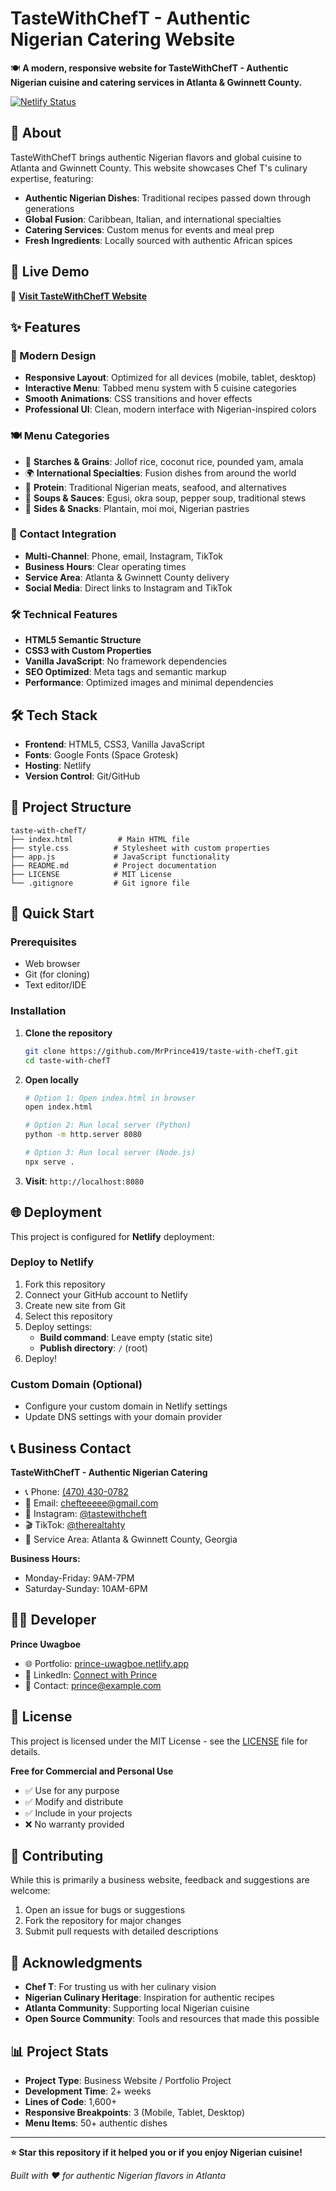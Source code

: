 # TasteWithChefT - Authentic Nigerian Catering Website

🍽️ **A modern, responsive website for TasteWithChefT - Authentic Nigerian cuisine and catering services in Atlanta & Gwinnett County.**

[![Netlify Status](https://api.netlify.com/api/v1/badges/your-badge-id/deploy-status)](https://app.netlify.com/sites/your-site-name/deploys)

## 🌟 About

TasteWithChefT brings authentic Nigerian flavors and global cuisine to Atlanta and Gwinnett County. This website showcases Chef T's culinary expertise, featuring:

- **Authentic Nigerian Dishes**: Traditional recipes passed down through generations
- **Global Fusion**: Caribbean, Italian, and international specialties
- **Catering Services**: Custom menus for events and meal prep
- **Fresh Ingredients**: Locally sourced with authentic African spices

## 🚀 Live Demo

🔗 **[Visit TasteWithChefT Website](https://your-netlify-url.netlify.app)**

## ✨ Features

### 🎨 Modern Design
- **Responsive Layout**: Optimized for all devices (mobile, tablet, desktop)
- **Interactive Menu**: Tabbed menu system with 5 cuisine categories
- **Smooth Animations**: CSS transitions and hover effects
- **Professional UI**: Clean, modern interface with Nigerian-inspired colors

### 🍽️ Menu Categories
- 🍚 **Starches & Grains**: Jollof rice, coconut rice, pounded yam, amala
- 🌍 **International Specialties**: Fusion dishes from around the world
- 🥩 **Protein**: Traditional Nigerian meats, seafood, and alternatives
- 🍲 **Soups & Sauces**: Egusi, okra soup, pepper soup, traditional stews
- 🍤 **Sides & Snacks**: Plantain, moi moi, Nigerian pastries

### 📱 Contact Integration
- **Multi-Channel**: Phone, email, Instagram, TikTok
- **Business Hours**: Clear operating times
- **Service Area**: Atlanta & Gwinnett County delivery
- **Social Media**: Direct links to Instagram and TikTok

### 🛠️ Technical Features
- **HTML5 Semantic Structure**
- **CSS3 with Custom Properties**
- **Vanilla JavaScript**: No framework dependencies
- **SEO Optimized**: Meta tags and semantic markup
- **Performance**: Optimized images and minimal dependencies

## 🛠️ Tech Stack

- **Frontend**: HTML5, CSS3, Vanilla JavaScript
- **Fonts**: Google Fonts (Space Grotesk)
- **Hosting**: Netlify
- **Version Control**: Git/GitHub

## 📁 Project Structure

```
taste-with-chefT/
├── index.html          # Main HTML file
├── style.css          # Stylesheet with custom properties
├── app.js             # JavaScript functionality
├── README.md          # Project documentation
├── LICENSE            # MIT License
└── .gitignore         # Git ignore file
```

## 🚀 Quick Start

### Prerequisites
- Web browser
- Git (for cloning)
- Text editor/IDE

### Installation

1. **Clone the repository**
   ```bash
   git clone https://github.com/MrPrince419/taste-with-chefT.git
   cd taste-with-chefT
   ```

2. **Open locally**
   ```bash
   # Option 1: Open index.html in browser
   open index.html
   
   # Option 2: Run local server (Python)
   python -m http.server 8080
   
   # Option 3: Run local server (Node.js)
   npx serve .
   ```

3. **Visit**: `http://localhost:8080`

## 🌐 Deployment

This project is configured for **Netlify** deployment:

### Deploy to Netlify
1. Fork this repository
2. Connect your GitHub account to Netlify
3. Create new site from Git
4. Select this repository
5. Deploy settings:
   - **Build command**: Leave empty (static site)
   - **Publish directory**: `/` (root)
6. Deploy!

### Custom Domain (Optional)
- Configure your custom domain in Netlify settings
- Update DNS settings with your domain provider

## 📞 Business Contact

**TasteWithChefT - Authentic Nigerian Catering**
- 📞 Phone: [(470) 430-0782](tel:+14704300782)
- 📧 Email: [chefteeeee@gmail.com](mailto:chefteeeee@gmail.com)
- 📱 Instagram: [@tastewithcheft](https://www.instagram.com/tastewithcheft)
- 🎬 TikTok: [@therealtahty](https://www.tiktok.com/@therealtahty)
- 📍 Service Area: Atlanta & Gwinnett County, Georgia

**Business Hours:**
- Monday-Friday: 9AM-7PM
- Saturday-Sunday: 10AM-6PM

## 👨‍💻 Developer

**Prince Uwagboe**
- 🌐 Portfolio: [prince-uwagboe.netlify.app](https://prince-uwagboe.netlify.app/)
- 💼 LinkedIn: [Connect with Prince](https://linkedin.com/in/prince-uwagboe)
- 📧 Contact: [prince@example.com](mailto:prince@example.com)

## 📄 License

This project is licensed under the MIT License - see the [LICENSE](LICENSE) file for details.

**Free for Commercial and Personal Use**
- ✅ Use for any purpose
- ✅ Modify and distribute
- ✅ Include in your projects
- ❌ No warranty provided

## 🤝 Contributing

While this is primarily a business website, feedback and suggestions are welcome:

1. Open an issue for bugs or suggestions
2. Fork the repository for major changes
3. Submit pull requests with detailed descriptions

## 🙏 Acknowledgments

- **Chef T**: For trusting us with her culinary vision
- **Nigerian Culinary Heritage**: Inspiration for authentic recipes
- **Atlanta Community**: Supporting local Nigerian cuisine
- **Open Source Community**: Tools and resources that made this possible

## 📊 Project Stats

- **Project Type**: Business Website / Portfolio Project
- **Development Time**: 2+ weeks
- **Lines of Code**: 1,600+
- **Responsive Breakpoints**: 3 (Mobile, Tablet, Desktop)
- **Menu Items**: 50+ authentic dishes

---

**⭐ Star this repository if it helped you or if you enjoy Nigerian cuisine!**

*Built with ❤️ for authentic Nigerian flavors in Atlanta*